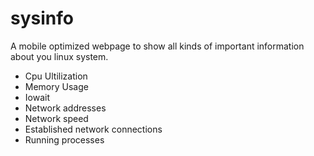 sysinfo
=======

A mobile optimized webpage to show all kinds of important information about you linux system.

- Cpu Ultilization
- Memory Usage
- Iowait
- Network addresses
- Network speed
- Established network connections
- Running processes

